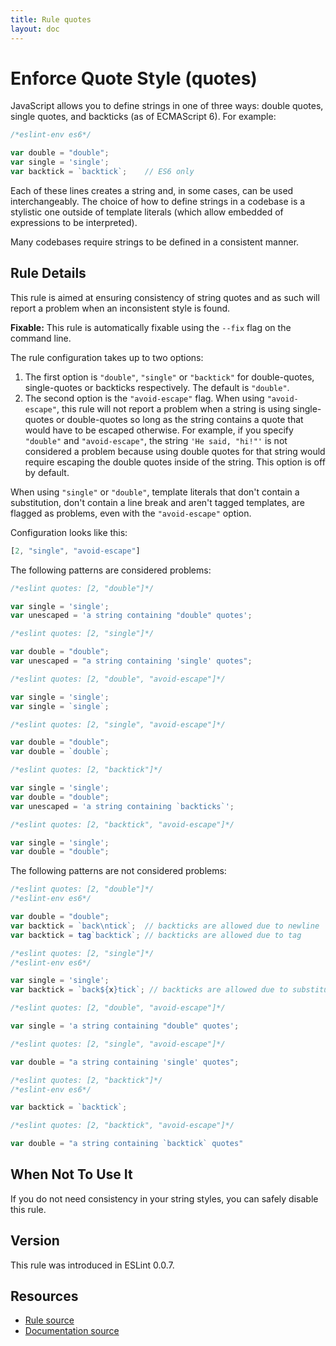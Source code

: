 ```yaml
---
title: Rule quotes
layout: doc
---
```

<!-- Note: No pull requests accepted for this file. See README.md in the root directory for details. -->

# Enforce Quote Style (quotes)

JavaScript allows you to define strings in one of three ways: double quotes, single quotes, and backticks (as of ECMAScript 6). For example:

```js
/*eslint-env es6*/

var double = "double";
var single = 'single';
var backtick = `backtick`;    // ES6 only
```

Each of these lines creates a string and, in some cases, can be used interchangeably. The choice of how to define strings in a codebase is a stylistic one outside of template literals (which allow embedded of expressions to be interpreted).

Many codebases require strings to be defined in a consistent manner.

## Rule Details

This rule is aimed at ensuring consistency of string quotes and as such will report a problem when an inconsistent style is found.

**Fixable:** This rule is automatically fixable using the `--fix` flag on the command line.

The rule configuration takes up to two options:

1. The first option is `"double"`, `"single"` or `"backtick"` for double-quotes, single-quotes or backticks respectively. The default is `"double"`.
1. The second option is the `"avoid-escape"` flag. When using `"avoid-escape"`, this rule will not report a problem when a string is using single-quotes or double-quotes so long as the string contains a quote that would have to be escaped otherwise. For example, if you specify `"double"` and `"avoid-escape"`, the string `'He said, "hi!"'` is not considered a problem because using double quotes for that string would require escaping the double quotes inside of the string. This option is off by default.

When using `"single"` or `"double"`, template literals that don't contain a substitution, don't contain a line break and aren't tagged templates, are flagged as problems, even with the `"avoid-escape"` option.


Configuration looks like this:

```js
[2, "single", "avoid-escape"]
```

The following patterns are considered problems:

```js
/*eslint quotes: [2, "double"]*/

var single = 'single';
var unescaped = 'a string containing "double" quotes';
```

```js
/*eslint quotes: [2, "single"]*/

var double = "double";
var unescaped = "a string containing 'single' quotes";
```

```js
/*eslint quotes: [2, "double", "avoid-escape"]*/

var single = 'single';
var single = `single`;
```

```js
/*eslint quotes: [2, "single", "avoid-escape"]*/

var double = "double";
var double = `double`;
```

```js
/*eslint quotes: [2, "backtick"]*/

var single = 'single';
var double = "double";
var unescaped = 'a string containing `backticks`';
```

```js
/*eslint quotes: [2, "backtick", "avoid-escape"]*/

var single = 'single';
var double = "double";
```

The following patterns are not considered problems:

```js
/*eslint quotes: [2, "double"]*/
/*eslint-env es6*/

var double = "double";
var backtick = `back\ntick`;  // backticks are allowed due to newline
var backtick = tag`backtick`; // backticks are allowed due to tag
```

```js
/*eslint quotes: [2, "single"]*/
/*eslint-env es6*/

var single = 'single';
var backtick = `back${x}tick`; // backticks are allowed due to substitution
```

```js
/*eslint quotes: [2, "double", "avoid-escape"]*/

var single = 'a string containing "double" quotes';
```

```js
/*eslint quotes: [2, "single", "avoid-escape"]*/

var double = "a string containing 'single' quotes";
```

```js
/*eslint quotes: [2, "backtick"]*/
/*eslint-env es6*/

var backtick = `backtick`;
```

```js
/*eslint quotes: [2, "backtick", "avoid-escape"]*/

var double = "a string containing `backtick` quotes"
```

## When Not To Use It

If you do not need consistency in your string styles, you can safely disable this rule.

## Version

This rule was introduced in ESLint 0.0.7.

## Resources

* [Rule source](https://github.com/eslint/eslint/tree/master/lib/rules/quotes.js)
* [Documentation source](https://github.com/eslint/eslint/tree/master/docs/rules/quotes.md)
